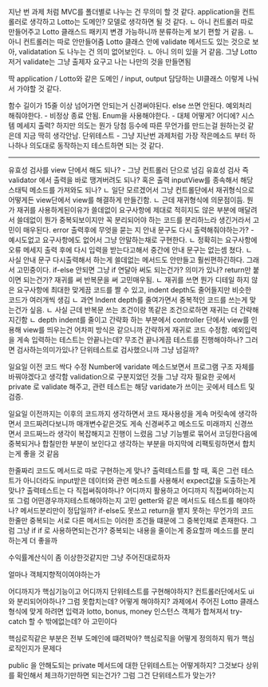 지난 번 과제 처럼 MVC를 폴더별로 나누는 건 무의미 할 것 같다.
application을 컨트롤러로 생각하고 Lotto는 도메인? 모델로 생각하면 될 것 같다.
ㄴ 아니 컨트롤러 따로 만들어주고 Lotto 클래스드 패키지 변경 가능하니까 분류하는게 보기 편할 거 같음.
ㄴ 아니 컨트롤러는 따로 안만들어줌
Lotto 클래스 안에 validate 메서드도 있는 것으로 보아, validatation 도 나누는 건 의미 없어보인다.
ㄴ 아니 의미 있을 거 같음. 그냥 Lotto 저거 validate는 그냥 출제자 요구고 나는 나만의 것을 만들면됨

딱 application / Lotto와 같은 도메인 / input, output 담당하는 UI클래스
이렇게 나눠서 가야할 것 같다.

함수 길이가 15줄 이상 넘어가면 안되는거 신경써야된다.
else 쓰면 안된다.
예외처리 해줘야한다. - 비정상 종료 안됨.
Enum을 사용해야한다. - 대체 어떻게? 어디에? 시스템 메세지 출력? 하지만 의도는 뭔가 당첨 등수에 따른 무언가를 만드는걸 원하는것 같은데 지금 딱히 생각안남.
단위테스트 - 그냥 지난번 과제처럼 가장 작은메소드 부터 하나하나 의도대로 동작하는지 테스트하면 되는 것 같다.

***
유효성 검사를 view 단에서 해도 되나? - 그냥 컨트롤러 단으로 넘김
유효성 검사 즉 validator 에서 출력을 바로 땡겨버려도 되나? 혹은 출력 inputView를 종속해서 해당 스태틱 메소드를 가져와도 되나?
ㄴ 일단 모르겠어서 그냥 컨트롤단에서 재귀형식으로 어떻게든 view단에서 view를 해결하게 만들긴함.
ㄴ 근데 재귀형식에 의문점이듬. 뭔가 재귀를 사용하게된이유가 쓸데없이 요구사항에 제대로 적히지도 않은 부분에 매달려서 쓸데없이 뭔가 중복되보이지만
꼭 분리되어야 하는 코드를 분리하느라 생긴거라서 고민이 매우된다.
error 출력후에 무엇을 묻는 지 안내 문구도 다시 출력해줘야하는가? - 예시도없고 요구사항에도 없어서 그냥 안말하는채로 구현한다.
ㄴ 정확히는 요구사항에 오류 메세지 출력 후에 다시 입력을 받는다고해서 중간에 안내 문구는 없는셈 쳤다.
ㄴ 사실 안내 문구 다시출력해서 하는게 쓸데없는 메서드도 안만들고 훨씬편하긴하다. 그래서 고민중이다.
if-else 안되면 그냥 if 연달아 써도 되는건가? 의미가 있나? return만 붙이면 되는건가?
재귀를 써 반복문을 써 고민매우됨.
ㄴ 재귀를 쓰면 뭔가 디테일 하지 않은 요구사항에 최대한 맞게끔 코드를 짤 수 있고, indent depth도 줄어들지만 비슷한 코드가 여러개씩 생김
ㄴ 과연 Indent depth를 줄여가면서 중복적인 코드를 쓰는게 맞는건가 싶음.
ㄴ 사실 근데 반복문 쓰는 조건이랑 똑같은 조건으로하면 재귀는 더 간략해지긴함
ㄴ depth indent를 줄이고 간략화 하는 부분에서 controller 단에서 view를 인용해 view를 띄우는건 어차피 방식은 같으니까 간략하게 재귀로 코드 수정함.
예외입력을 게속 입력하는 테스트는 안끝나는데? 무조건 끝나게끔 테스트를 진행해야하나? 그러면 검사하는의미가있나? 단위테스트로 검사했으니까 그냥 넘길까?

일요일 이전 코드 싹다 수정
Number에 varidate 메소드보면서 프로그램 구조 자체를 바꿔야겠다고 생각함
validation으로 구분지었던 것들 그냥 각자 필요한 곳에서 private 로 validate 해주고, 관련 테스트는 해당 varidate가 쓰이는 곳에서 테스트 및 검증.

일요일 이전까지는 이후의 코드까지 생각하면서 코드 재사용성을 게속 머릿속에 생각하면서 코드짜려다보니까 매개변수같은것도 게속 신경써주고
메소드도 미래까지 신경쓰면서 코드짜느라 생각이 복잡해지고 진행이 느렸음
그냥 기능별로 묶어서 코딩한다음에 중복되거나 합칠만한 부분이 보인다고 생각하는 부분을 마지막에 리팩토링하면서 합치는게 좋을 것 같음

한줄짜리 코드도 메서드로 따로 구현하는게 맞나?
출력테스트를 할 때, 혹은 그런 테스트가 아니더라도 input받은 데이터와 관련 메소드를 사용해서 expect값을 도출하는게 맞나? 출력테스트는 다 직접써줘야하나?
어디까지 활용하고 어디까지 직접써야하는지 또 그럼 어떤경우까지테스트해야하는지 고민
getter와 같은 메서드도 테스트를 해야하나?
메서드분리만이 정답일까?
if-else도 못쓰고 return을 뱉지 못하는 무언가의 코드 한줄만 중복되는 서로 다른 메서드는 이러한 조건들 떄문에 그 중복인채로 존재한다.
그럼 그냥 if if 로 사용하면되는건가?
중복되는 내용을 줄이는게 중요할까 메소드를 분리하는게 더 좋을까

수익률계산식이 좀 이상한것같지만 그냥 주어진대로하자

얼마나 객체지향적이여야하는가

어디까지가 핵심기능이고 어디까지 단위테스트를 구현해야하지?
컨트롤러단에서도 ui와 분리되어야하나? 그럼 못합치는데?
어떻게 해야하지?
과제에서 주어진 Lotto 클래스 형식에 맞게 하려면 입력과 lotto, bonus, money 인스턴스 객체가 합쳐져서 try-catch 할 수 밖에없는데?
아 고민이다

핵심로직같은 부분은 전부 도메인에 떄려박아?
핵심로직을 어떻게 정의하지 뭐가 핵심로직인지가 문제다

public 을 안해도되는 private 메서드에 대한 단위테스트는 어떻게하지?
그것보다 상위를 확인해서 체크하기만하면 되는건가? 그럼 그건 단위테스트가 맞는가?